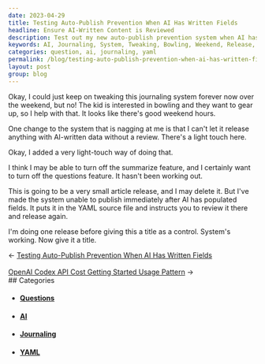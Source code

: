 ```yaml
---
date: 2023-04-29
title: Testing Auto-Publish Prevention When AI Has Written Fields
headline: Ensure AI-Written Content is Reviewed
description: Test out my new auto-publish prevention system when AI has written fields. I'm doing one release before giving this a title as a control, and making sure the system works. This is a small article release, and I may delete it.
keywords: AI, Journaling, System, Tweaking, Bowling, Weekend, Release, Summarize, Questions, Article, YAML, Source, File, Review, Control, Title
categories: question, ai, journaling, yaml
permalink: /blog/testing-auto-publish-prevention-when-ai-has-written-fields/
layout: post
group: blog
---
```



Okay, I could just keep on tweaking this journaling system forever now over the
weekend, but no! The kid is interested in bowling and they want to gear up, so
I help with that. It looks like there's good weekend hours. 

One change to the system that is nagging at me is that I can't let it release
anything with AI-written data without a review. There's a light touch here.

Okay, I added a very light-touch way of doing that.

I think I may be able to turn off the summarize feature, and I certainly want
to turn off the questions feature. It hasn't been working out.

This is going to be a very small article release, and I may delete it. But I've
made the system unable to publish immediately after AI has populated fields. It
puts it in the YAML source file and instructs you to review it there and
release again.

I'm doing one release before giving this a title as a control. System's
working. Now give it a title.


<div class="arrow-links"><div class="post-nav-prev"><span class="arrow">&larr;&nbsp;</span><a href="/blog/testing-auto-publish-prevention-when-ai-has-written-fields/">Testing Auto-Publish Prevention When AI Has Written Fields</a></div> &nbsp; <div class="post-nav-next"><a href="/blog/openai-codex-api-cost-getting-started-usage-pattern/">OpenAI Codex API Cost Getting Started Usage Pattern</a><span class="arrow">&nbsp;&rarr;</span></div></div>
## Categories

<ul>
<li><h4><a href='/question/'>Questions</a></h4></li>
<li><h4><a href='/ai/'>AI</a></h4></li>
<li><h4><a href='/journaling/'>Journaling</a></h4></li>
<li><h4><a href='/yaml/'>YAML</a></h4></li></ul>